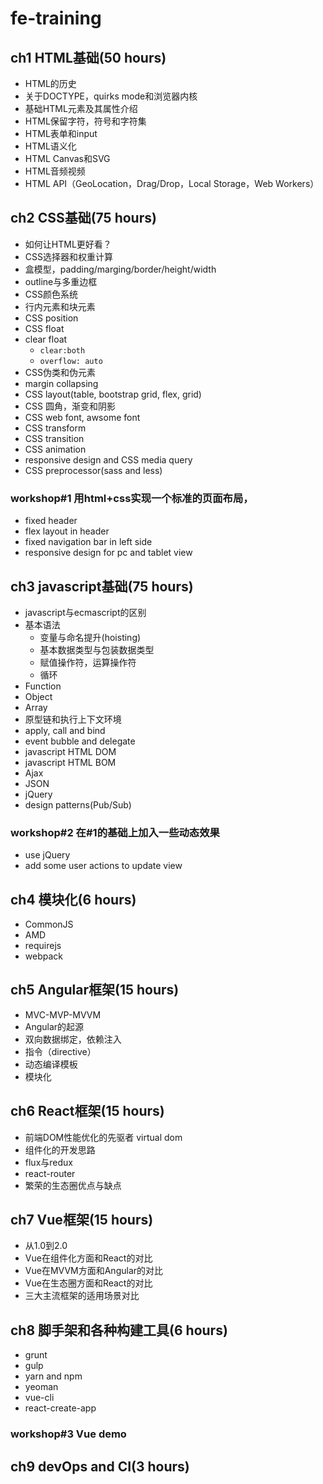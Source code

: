 # fe-training

## ch1 HTML基础(50 hours)
- HTML的历史
- 关于DOCTYPE，quirks mode和浏览器内核
- 基础HTML元素及其属性介绍
- HTML保留字符，符号和字符集
- HTML表单和input
- HTML语义化
- HTML Canvas和SVG
- HTML音频视频
- HTML API（GeoLocation，Drag/Drop，Local Storage，Web Workers）

## ch2 CSS基础(75 hours)
- 如何让HTML更好看？
- CSS选择器和权重计算
- 盒模型，padding/marging/border/height/width
- outline与多重边框
- CSS颜色系统
- 行内元素和块元素
- CSS position
- CSS float
- clear float
  + `clear:both`
  + `overflow: auto`
- CSS伪类和伪元素
- margin collapsing
- CSS layout(table, bootstrap grid, flex, grid)
- CSS 圆角，渐变和阴影
- CSS web font, awsome font
- CSS transform
- CSS transition
- CSS animation
- responsive design and CSS media query
- CSS preprocessor(sass and less)

### workshop#1 用html+css实现一个标准的页面布局，
- fixed header
- flex layout in header
- fixed navigation bar in left side
- responsive design for pc and tablet view

## ch3 javascript基础(75 hours)
- javascript与ecmascript的区别
- 基本语法
  - 变量与命名提升(hoisting)
  - 基本数据类型与包装数据类型
  - 赋值操作符，运算操作符
  - 循环
- Function
- Object
- Array
- 原型链和执行上下文环境
- apply, call and bind
- event bubble and delegate
- javascript HTML DOM
- javascript HTML BOM
- Ajax
- JSON
- jQuery
- design patterns(Pub/Sub)

### workshop#2 在#1的基础上加入一些动态效果
- use jQuery
- add some user actions to update view

## ch4 模块化(6 hours)
- CommonJS
- AMD
- requirejs
- webpack

## ch5 Angular框架(15 hours)
- MVC-MVP-MVVM
- Angular的起源
- 双向数据绑定，依赖注入
- 指令（directive）
- 动态编译模板
- 模块化

## ch6 React框架(15 hours)
- 前端DOM性能优化的先驱者 virtual dom
- 组件化的开发思路
- flux与redux
- react-router
- 繁荣的生态圈优点与缺点

## ch7 Vue框架(15 hours)
- 从1.0到2.0
- Vue在组件化方面和React的对比
- Vue在MVVM方面和Angular的对比
- Vue在生态圈方面和React的对比
- 三大主流框架的适用场景对比

## ch8 脚手架和各种构建工具(6 hours)
- grunt
- gulp
- yarn and npm
- yeoman
- vue-cli
- react-create-app

### workshop#3 Vue demo

## ch9 devOps and CI(3 hours)
